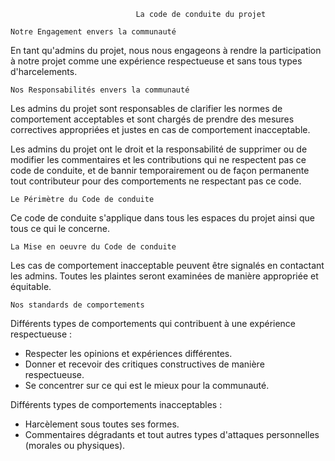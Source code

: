 								La code de conduite du projet

	Notre Engagement envers la communauté

En tant qu'admins du projet, nous nous engageons à rendre la participation à notre projet comme une expérience respectueuse et sans tous types d'harcelements.

	Nos Responsabilités envers la communauté 

Les admins du projet sont responsables de clarifier les normes de comportement acceptables et sont chargés de prendre des mesures correctives 
appropriées et justes en cas de comportement inacceptable.

Les admins du projet ont le droit et la responsabilité de supprimer ou de  modifier les commentaires et les contributions qui ne respectent pas ce code 
de conduite, et de bannir temporairement ou de façon permanente tout contributeur pour des comportements ne respectant pas ce code.

	Le Périmètre du Code de conduite

Ce code de conduite s'applique dans tous les espaces du projet ainsi que tous ce qui le concerne.

	La Mise en oeuvre du Code de conduite

Les cas de comportement inacceptable peuvent être signalés en contactant les admins. 
Toutes les plaintes seront examinées de manière appropriée et équitable.

	Nos standards de comportements

Différents types de comportements qui contribuent à une expérience respectueuse :
- Respecter les opinions et expériences différentes.
- Donner et recevoir des critiques constructives de manière respectueuse.
- Se concentrer sur ce qui est le mieux pour la communauté.

Différents types de comportements inacceptables :
- Harcèlement sous toutes ses formes.
- Commentaires dégradants et tout autres types d'attaques personnelles (morales ou physiques).




